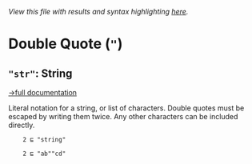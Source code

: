 *View this file with results and syntax highlighting [here](https://mlochbaum.github.io/BQN/help/string.html).*

# Double Quote (`"`)

## `"str"`: String
[→full documentation](../doc/syntax.md#constants)

Literal notation for a string, or list of characters. Double quotes must be escaped by writing them twice. Any other characters can be included directly.

        2 ⊑ "string"

        2 ⊑ "ab""cd"
